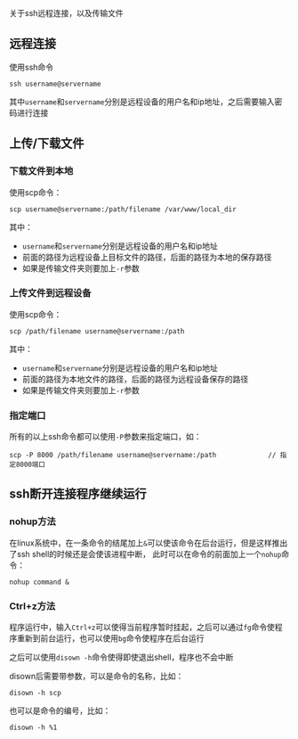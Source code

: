 关于ssh远程连接，以及传输文件

## 远程连接

使用ssh命令

```
ssh username@servername
```

其中`username`和`servername`分别是远程设备的用户名和ip地址，之后需要输入密码进行连接

## 上传/下载文件

### 下载文件到本地

使用scp命令：
```
scp username@servername:/path/filename /var/www/local_dir
```

其中：

- `username`和`servername`分别是远程设备的用户名和ip地址
- 前面的路径为远程设备上目标文件的路径，后面的路径为本地的保存路径
- 如果是传输文件夹则要加上`-r`参数

### 上传文件到远程设备

使用scp命令：
```
scp /path/filename username@servername:/path
```

其中：

- `username`和`servername`分别是远程设备的用户名和ip地址
- 前面的路径为本地文件的路径，后面的路径为远程设备保存的路径
- 如果是传输文件夹则要加上`-r`参数

### 指定端口

所有的以上ssh命令都可以使用`-P`参数来指定端口，如：
```
scp -P 8000 /path/filename username@servername:/path             // 指定8000端口
```

## ssh断开连接程序继续运行

### nohup方法

在linux系统中，在一条命令的结尾加上`&`可以使该命令在后台运行，但是这样推出了ssh shell的时候还是会使该进程中断，
此时可以在命令的前面加上一个`nohup`命令：
```
nohup command &
```

### Ctrl+z方法

程序运行中，输入`Ctrl+z`可以使得当前程序暂时挂起，之后可以通过`fg`命令使程序重新到前台运行，也可以使用`bg`命令使程序在后台运行

之后可以使用`disown -h`命令使得即使退出shell，程序也不会中断

disown后需要带参数，可以是命令的名称，比如：
```
disown -h scp
```

也可以是命令的编号，比如：
```
disown -h %1
```
